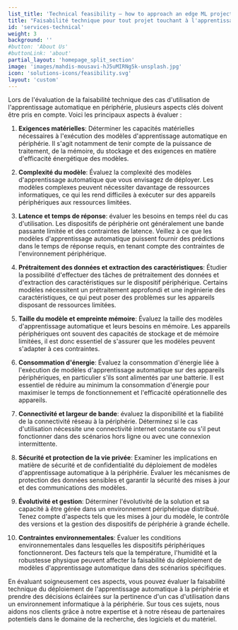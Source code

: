 ```yaml
---
list_title: 'Technical feasibility – how to approach an edge ML project'
title: "Faisabilité technique pour tout projet touchant à l'apprentissage automatique, à la science des données et aux applications de pointe."
id: 'services-technical'
weight: 3
background: ''
#button: 'About Us'
#buttonLink: 'about'
partial_layout: 'homepage_split_section'
image: 'images/mahdis-mousavi-hJ5uMIRNg5k-unsplash.jpg'
icon: 'solutions-icons/feasibility.svg'
layout: 'custom'
---
```

Lors de l'évaluation de la faisabilité technique des cas d'utilisation de l'apprentissage automatique en périphérie, plusieurs aspects clés doivent être pris en compte. Voici les principaux aspects à évaluer : 

 

1. **Exigences matérielles**: Déterminer les capacités matérielles nécessaires à l'exécution des modèles d'apprentissage automatique en périphérie. Il s'agit notamment de tenir compte de la puissance de traitement, de la mémoire, du stockage et des exigences en matière d'efficacité énergétique des modèles. 

 

2. **Complexité du modèle**: Évaluez la complexité des modèles d'apprentissage automatique que vous envisagez de déployer. Les modèles complexes peuvent nécessiter davantage de ressources informatiques, ce qui les rend difficiles à exécuter sur des appareils périphériques aux ressources limitées. 

 

3. **Latence et temps de réponse**: évaluer les besoins en temps réel du cas d'utilisation. Les dispositifs de périphérie ont généralement une bande passante limitée et des contraintes de latence. Veillez à ce que les modèles d'apprentissage automatique puissent fournir des prédictions dans le temps de réponse requis, en tenant compte des contraintes de l'environnement périphérique. 

 

4. **Prétraitement des données et extraction des caractéristiques**: Étudier la possibilité d'effectuer des tâches de prétraitement des données et d'extraction des caractéristiques sur le dispositif périphérique. Certains modèles nécessitent un prétraitement approfondi et une ingénierie des caractéristiques, ce qui peut poser des problèmes sur les appareils disposant de ressources limitées. 

 

5. **Taille du modèle et empreinte mémoire**: Évaluez la taille des modèles d'apprentissage automatique et leurs besoins en mémoire. Les appareils périphériques ont souvent des capacités de stockage et de mémoire limitées, il est donc essentiel de s'assurer que les modèles peuvent s'adapter à ces contraintes. 

 

6. **Consommation d'énergie**: Évaluez la consommation d'énergie liée à l'exécution de modèles d'apprentissage automatique sur des appareils périphériques, en particulier s'ils sont alimentés par une batterie. Il est essentiel de réduire au minimum la consommation d'énergie pour maximiser le temps de fonctionnement et l'efficacité opérationnelle des appareils. 

 

7. **Connectivité et largeur de bande**: évaluez la disponibilité et la fiabilité de la connectivité réseau à la périphérie. Déterminez si le cas d'utilisation nécessite une connectivité internet constante ou s'il peut fonctionner dans des scénarios hors ligne ou avec une connexion intermittente. 

 

8. **Sécurité et protection de la vie privée**: Examiner les implications en matière de sécurité et de confidentialité du déploiement de modèles d'apprentissage automatique à la périphérie. Évaluer les mécanismes de protection des données sensibles et garantir la sécurité des mises à jour et des communications des modèles. 

 

9. **Évolutivité et gestion**: Déterminer l'évolutivité de la solution et sa capacité à être gérée dans un environnement périphérique distribué. Tenez compte d'aspects tels que les mises à jour du modèle, le contrôle des versions et la gestion des dispositifs de périphérie à grande échelle. 

 

10. **Contraintes environnementales**: Évaluer les conditions environnementales dans lesquelles les dispositifs périphériques fonctionneront. Des facteurs tels que la température, l'humidité et la robustesse physique peuvent affecter la faisabilité du déploiement de modèles d'apprentissage automatique dans des scénarios spécifiques. 

 

En évaluant soigneusement ces aspects, vous pouvez évaluer la faisabilité technique du déploiement de l'apprentissage automatique à la périphérie et prendre des décisions éclairées sur la pertinence d'un cas d'utilisation dans un environnement informatique à la périphérie. Sur tous ces sujets, nous aidons nos clients grâce à notre expertise et à notre réseau de partenaires potentiels dans le domaine de la recherche, des logiciels et du matériel. 
